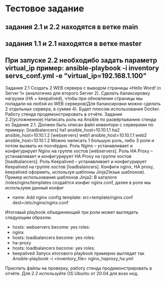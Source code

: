 # Тестовое задание 
## задания 2.1 и 2.2 находятся в ветке main
## задания 1.1 и 2.1 находятся в ветке master
## При запуске 2.2 необходибо задать параметр virtual_ip пример: ansible-playbook -i inventory servs_conf.yml -e "virtual_ip=192.168.1.100"
Задание 2.1
Создать 2 WEB сервера с выводом страницы «Hello Word! \n Server 1» (аналогично для второго Server 2). Сделать балансировку нагрузки (HA + keepalived), чтобы при обновлении страницы мы попадали на любой из WEB серверов(Для балансировки можно сделать 2 отдельных сервера, в сумме 4).
Будет плюсом использование Docker.
Работу стенда продемонстрировать в отчёте.
Задание 2.2(усложненное)
Написать роль на Ansible по развёртыванию стенда из Задание 2.1. Должен быть описан файл инвентори с серверами по примеру:
[loadbalancers]
ha1 ansible_host=10.10.1.1
ha2 ansible_host=10.10.1.2
[webservers]
web1 ansible_host=10.10.1.1
web2 ansible_host=10.10.1.2
Можно написать 1 большую роль, либо 3 роли и потом вызвать их поочёрдно.
Роль Nginx – устанавливает и конфигурирует Nginx на группе хостов [webservers].
Роль HA Proxy – устанавливает и конфигурирует HA Proxy на группе хостов [loadbalancers].
Роль Keepalived – устанавливает и конфигурирует Keepalived на группе хостов [loadbalancers].
Конфиги nginx, HA proxy, keepalived оформить, используя шаблоны Jinja2(язык шаблонов).
Пример использования шаблонов Jinja2:
В каталоге /roles/nginx/templates создаётся конфиг nginx.conf, далее в роле мы используем данный конфиг
- name: Add nginx config
	  template:
	     src=template/nginx.conf
     dest=/etc/nginx/nginx.conf

Итоговый playbook объединяющий три роли может выглядеть следующим образом.
- hosts: webservers
become: yes
roles:
- nginx
- hosts: loadbalancers
become: yes
roles:
- ha-proxy
- hosts: loadbalancers
become: yes
roles:
- keepalived
Запуск итогового playbook примерно выглядит так
Ansible-playbook –i <inventory_file>  nginx_haproxy_ha.yml

Прислать файлы на проверку, работу стенда продемонстрировать в отчёте.
Для 2.2 используйте OS Ubuntu от 20.04 для всех нод.
